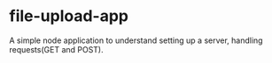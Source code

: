 # file-upload-app

A simple node application to understand setting up a server, handling requests(GET and POST).
